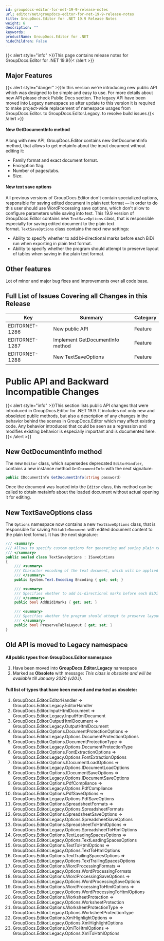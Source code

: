 ```yaml
---
id: groupdocs-editor-for-net-19-9-release-notes
url: editor/net/groupdocs-editor-for-net-19-9-release-notes
title: GroupDocs.Editor for .NET 19.9 Release Notes
weight: 6
description: ""
keywords: 
productName: GroupDocs.Editor for .NET
hideChildren: False
---
```

{{< alert style="info" >}}This page contains release notes for GroupDocs.Editor for .NET 19.9{{< /alert >}}

## Major Features

{{< alert style="danger" >}}In this version we're introducing new public API which was designed to be simple and easy to use. For more details about new API please check Public Docs section. The legacy API have been moved into Legacy namespace so after update to this version it is required to make project-wide replacement of namespace usages from GroupDocs.Editor. to GroupDocs.Editor.Legacy. to resolve build issues.{{< /alert >}}

#### New GetDocumentInfo method

Along with new API, GroupDocs.Editor contains new GetDocumentInfo method, that allows to get metainfo about the input document without editing it:

*   Family format and exact document format.
*   Encryption flag.
*   Number of pages/tabs.
*   Size.

#### New text save options

All previous versions of GroupDocs.Editor don't contain specialized options, responsible for saving edited document in plain text format — in order to do this user should use WordProcessing save options, which don't allow to configure parameters while saving into text. This 19.9 version of GroupDocs.Editor contains new `TextSaveOptions` class, that is responsible especially for saving edited document to the plain text format. `TextSaveOptions` class contains the next new settings:

*   Ability to specify whether to add bi-directional marks before each BiDi run when exporting in plain text format.
*   Ability to specify whether the program should attempt to preserve layout of tables when saving in the plain text format.

## Other features

Lot of minor and major bug fixes and improvements over all code base.

## Full List of Issues Covering all Changes in this Release

| Key | Summary | Category |
| --- | --- | --- |
| EDITORNET-1286 | New public API | Feature |
| EDITORNET-1287 | Implement GetDocumentInfo method | Feature |
| EDITORNET-1288 | New TextSaveOptions | Feature |

# Public API and Backward Incompatible Changes

{{< alert style="info" >}}This section lists public API changes that were introduced in GroupDocs.Editor for .NET 19.9. It includes not only new and obsoleted public methods, but also a description of any changes in the behavior behind the scenes in GroupDocs.Editor which may affect existing code. Any behavior introduced that could be seen as a regression and modifies existing behavior is especially important and is documented here.{{< /alert >}}

## New GetDocumentInfo method

The new `Editor` class, which supersedes deprecated `EditorHandler`, contains a new instance method `GetDocumentInfo` with the next signature:

```csharp
public IDocumentInfo GetDocumentInfo(string password)
```

  
Once the document was loaded into the `Editor` class, this method can be called to obtain metainfo about the loaded document without actual opening it for editing.

## New TextSaveOptions class

The `Options` namespace now contains a new `TextSaveOptions` class, that is responsible for saving `EditableDocument` with edited document content to the plain text format. It has the next signature:

```csharp
/// <summary>
/// Allows to specify custom options for generating and saving plain text (TXT) documents
/// </summary>
public sealed class TextSaveOptions : ISaveOptions
{
    /// <summary>
    /// Character encoding of the text document, which will be applied for its saving
    /// </summary>
    public System.Text.Encoding Encoding { get; set; }
 
    /// <summary>
    /// Specifies whether to add bi-directional marks before each BiDi run when exporting in plain text format
    /// </summary>
    public bool AddBidiMarks { get; set; }
 
    /// <summary>
    /// Specifies whether the program should attempt to preserve layout of tables when saving in the plain text format. The default value is false.
    /// </summary>
    public bool PreserveTableLayout { get; set; }
}
```

## Old API is moved to Legacy namespace

#### All public types from GroupDocs.Editor namespace 

1.  Have been moved into **GroupDocs.Editor.Legacy** namespace
2.  Marked as **Obsolete** with message: *This class is obsolete and will be available till January 2020 (v20.1).*

#### Full list of types that have been moved and marked as obsolete:

1.  GroupDocs.Editor.EditorHandler => GroupDocs.Editor.Legacy.EditorHandler
2.  GroupDocs.Editor.InputHtmlDocument => GroupDocs.Editor.Legacy.InputHtmlDocument
3.  GroupDocs.Editor.OutputHtmlDocument => GroupDocs.Editor.Legacy.OutputHtmlDocument
4.  GroupDocs.Editor.Options.DocumentProtectionOptions => GroupDocs.Editor.Legacy.Options.DocumentProtectionOptions
5.  GroupDocs.Editor.Options.DocumentProtectionType => GroupDocs.Editor.Legacy.Options.DocumentProtectionType
6.  GroupDocs.Editor.Options.FontExtractionOptions => GroupDocs.Editor.Legacy.Options.FontExtractionOptions
7.  GroupDocs.Editor.Options.IDocumentLoadOptions => GroupDocs.Editor.Legacy.Options.IDocumentLoadOptions
8.  GroupDocs.Editor.Options.IDocumentSaveOptions => GroupDocs.Editor.Legacy.Options.IDocumentSaveOptions
9.  GroupDocs.Editor.Options.PdfCompliance => GroupDocs.Editor.Legacy.Options.PdfCompliance
10.  GroupDocs.Editor.Options.PdfSaveOptions => GroupDocs.Editor.Legacy.Options.PdfSaveOptions
11.  GroupDocs.Editor.Options.SpreadsheetFormats => GroupDocs.Editor.Legacy.Options.SpreadsheetFormats
12.  GroupDocs.Editor.Options.SpreadsheetSaveOptions => GroupDocs.Editor.Legacy.Options.SpreadsheetSaveOptions
13.  GroupDocs.Editor.Options.SpreadsheetToHtmlOptions => GroupDocs.Editor.Legacy.Options.SpreadsheetToHtmlOptions
14.  GroupDocs.Editor.Options.TextLeadingSpacesOptions => GroupDocs.Editor.Legacy.Options.TextLeadingSpacesOptions
15.  GroupDocs.Editor.Options.TextToHtmlOptions => GroupDocs.Editor.Legacy.Options.TextToHtmlOptions
16.  GroupDocs.Editor.Options.TextTrailingSpacesOptions => GroupDocs.Editor.Legacy.Options.TextTrailingSpacesOptions
17.  GroupDocs.Editor.Options.WordProcessingFormats => GroupDocs.Editor.Legacy.Options.WordProcessingFormats
18.  GroupDocs.Editor.Options.WordProcessingSaveOptions => GroupDocs.Editor.Legacy.Options.WordProcessingSaveOptions
19.  GroupDocs.Editor.Options.WordProcessingToHtmlOptions => GroupDocs.Editor.Legacy.Options.WordProcessingToHtmlOptions
20.  GroupDocs.Editor.Options.WorksheetProtection => GroupDocs.Editor.Legacy.Options.WorksheetProtection
21.  GroupDocs.Editor.Options.WorksheetProtectionType => GroupDocs.Editor.Legacy.Options.WorksheetProtectionType
22.  GroupDocs.Editor.Options.XmlHighlightOptions => GroupDocs.Editor.Legacy.Options.XmlHighlightOptions
23.  GroupDocs.Editor.Options.XmlToHtmlOptions => GroupDocs.Editor.Legacy.Options.XmlToHtmlOptions
